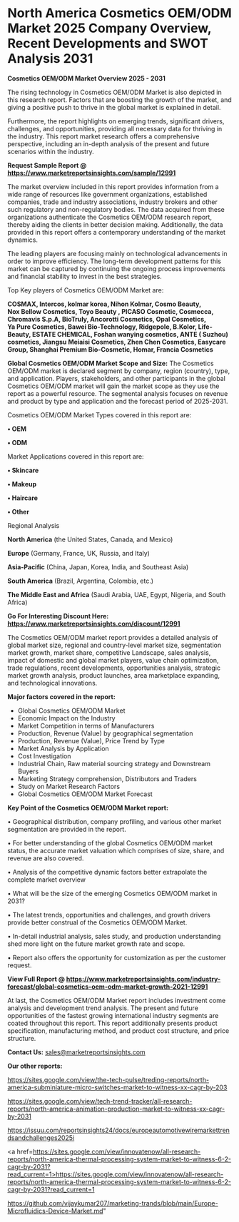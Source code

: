 # North America Cosmetics OEM/ODM Market 2025 Company Overview, Recent Developments and SWOT Analysis 2031

<Strong> Cosmetics OEM/ODM Market Overview 2025 - 2031</strong>

The rising technology in Cosmetics OEM/ODM Market is also depicted in this research report. Factors that are boosting the growth of the market, and giving a positive push to thrive in the global market is explained in detail.

Furthermore, the report highlights on emerging trends, significant drivers, challenges, and opportunities, providing all necessary data for thriving in the industry. This report market research offers a comprehensive perspective, including an in-depth analysis of the present and future scenarios within the industry.

<strong>Request Sample Report @ <a href=https://www.marketreportsinsights.com/sample/12991>https://www.marketreportsinsights.com/sample/12991</a></strong>

The market overview included in this report provides information from a wide range of resources like government organizations, established companies, trade and industry associations, industry brokers and other such regulatory and non-regulatory bodies. The data acquired from these organizations authenticate the Cosmetics OEM/ODM research report, thereby aiding the clients in better decision making. Additionally, the data provided in this report offers a contemporary understanding of the market dynamics.

The leading players are focusing mainly on technological advancements in order to improve efficiency. The long-term development patterns for this market can be captured by continuing the ongoing process improvements and financial stability to invest in the best strategies.

Top Key players of Cosmetics OEM/ODM Market are:

<strong>COSMAX, Intercos, kolmar korea, Nihon Kolmar, Cosmo Beauty, Nox Bellow Cosmetics, Toyo Beauty , PICASO Cosmetic, Cosmecca, Chromavis S.p.A, BioTruly, Ancorotti Cosmetics, Opal Cosmetics, Ya Pure Cosmetics, Bawei Bio-Technology, Ridgepole, B.Kolor, Life-Beauty, ESTATE CHEMICAL, Foshan wanying cosmetics, ANTE ( Suzhou) cosmetics, Jiangsu Meiaisi Cosmetics, Zhen Chen Cosmetics, Easycare Group, Shanghai Premium Bio-Cosmetic, Homar, Francia Cosmetics</strong>

<strong><b>Global Cosmetics OEM/ODM Market Scope and Size:</b></strong>
The Cosmetics OEM/ODM market is declared segment by company, region (country), type, and application. Players, stakeholders, and other participants in the global Cosmetics OEM/ODM market will gain the market scope as they use the report as a powerful resource. The segmental analysis focuses on revenue and product by type and application and the forecast period of 2025-2031.

Cosmetics OEM/ODM Market Types covered in this report are:

<strong>• OEM

• ODM</strong>

Market Applications covered in this report are:

<strong>• Skincare

• Makeup

• Haircare

• Other</strong> 

Regional Analysis

<strong>North America</strong> (the United States, Canada, and Mexico)

<strong>Europe</strong> (Germany, France, UK, Russia, and Italy)

<strong>Asia-Pacific</strong> (China, Japan, Korea, India, and Southeast Asia)

<strong>South America</strong> (Brazil, Argentina, Colombia, etc.)

<strong>The Middle East and Africa</strong> (Saudi Arabia, UAE, Egypt, Nigeria, and South Africa)

<strong>Go For Interesting Discount Here: <a href=https://www.marketreportsinsights.com/discount/12991>https://www.marketreportsinsights.com/discount/12991</a></strong>

The Cosmetics OEM/ODM market report provides a detailed analysis of global market size, regional and country-level market size, segmentation market growth, market share, competitive Landscape, sales analysis, impact of domestic and global market players, value chain optimization, trade regulations, recent developments, opportunities analysis, strategic market growth analysis, product launches, area marketplace expanding, and technological innovations.

<strong><b>Major factors covered in the report:</b></strong>
<ul>
  <li>Global Cosmetics OEM/ODM Market </li>
  <li>Economic Impact on the Industry</li>
  <li>Market Competition in terms of Manufacturers</li>
  <li>Production, Revenue (Value) by geographical segmentation</li>
  <li>Production, Revenue (Value), Price Trend by Type</li>
  <li>Market Analysis by Application</li>
  <li>Cost Investigation</li>
  <li>Industrial Chain, Raw material sourcing strategy and Downstream Buyers</li>
  <li>Marketing Strategy comprehension, Distributors and Traders</li>
  <li>Study on Market Research Factors</li>
  <li>Global Cosmetics OEM/ODM Market Forecast</li>
</ul>

<strong><b>Key Point of the Cosmetics OEM/ODM Market report:</b></strong>

• Geographical distribution, company profiling, and various other market segmentation are provided in the report.

• For better understanding of the global Cosmetics OEM/ODM market status, the accurate market valuation which comprises of size, share, and revenue are also covered.

• Analysis of the competitive dynamic factors better extrapolate the complete market overview

• What will be the size of the emerging Cosmetics OEM/ODM market in 2031?

• The latest trends, opportunities and challenges, and growth drivers provide better construal of the Cosmetics OEM/ODM Market.

• In-detail industrial analysis, sales study, and production understanding shed more light on the future market growth rate and scope.

• Report also offers the opportunity for customization as per the customer request.

<strong><b>View Full Report @ <a href=https://www.marketreportsinsights.com/industry-forecast/global-cosmetics-oem-odm-market-growth-2021-12991>https://www.marketreportsinsights.com/industry-forecast/global-cosmetics-oem-odm-market-growth-2021-12991</a></b></strong>


At last, the Cosmetics OEM/ODM Market report includes investment come analysis and development trend analysis. The present and future opportunities of the fastest growing international industry segments are coated throughout this report. This report additionally presents product specification, manufacturing method, and product cost structure, and price structure.

<strong>Contact Us:</strong>
sales@marketreportsinsights.com

<strong>Our other reports:</strong>

<a href=https://sites.google.com/view/the-tech-pulse/treding-reports/north-america-subminiature-micro-switches-market-to-witness-xx-cagr-by-203>https://sites.google.com/view/the-tech-pulse/treding-reports/north-america-subminiature-micro-switches-market-to-witness-xx-cagr-by-203</a>

<a href=https://sites.google.com/view/tech-trend-tracker/all-research-reports/north-america-animation-production-market-to-witness-xx-cagr-by-2031>https://sites.google.com/view/tech-trend-tracker/all-research-reports/north-america-animation-production-market-to-witness-xx-cagr-by-2031</a>

<a href=https://issuu.com/reportsinsights24/docs/europeautomotivewiremarkettrendsandchallenges2025i>https://issuu.com/reportsinsights24/docs/europeautomotivewiremarkettrendsandchallenges2025i</a>

<a href=https://sites.google.com/view/innovatenow/all-research-reports/north-america-thermal-processing-system-market-to-witness-6-2-cagr-by-2031?read_current=1>https://sites.google.com/view/innovatenow/all-research-reports/north-america-thermal-processing-system-market-to-witness-6-2-cagr-by-2031?read_current=1</a>

<a href=https://github.com/vijaykumar207/marketing-trands/blob/main/Europe-Microfluidics-Device-Market.md>https://github.com/vijaykumar207/marketing-trands/blob/main/Europe-Microfluidics-Device-Market.md</a>"
